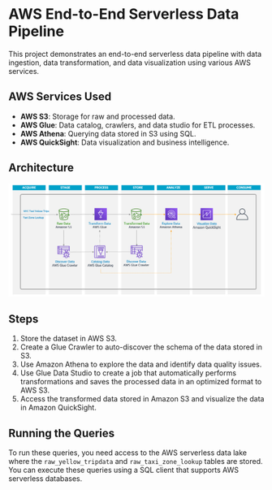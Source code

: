 # AWS End-to-End Serverless Data Pipeline

This project demonstrates an end-to-end serverless data pipeline with data ingestion, data transformation, and data visualization using various AWS services.

## AWS Services Used

- **AWS S3**: Storage for raw and processed data.
- **AWS Glue**: Data catalog, crawlers, and data studio for ETL processes.
- **AWS Athena**: Querying data stored in S3 using SQL.
- **AWS QuickSight**: Data visualization and business intelligence.

## Architecture

![Architecture Diagram](./aws_serverless/images/architecture_diagram.png)

## Steps

1. Store the dataset in AWS S3.
2. Create a Glue Crawler to auto-discover the schema of the data stored in S3.
3. Use Amazon Athena to explore the data and identify data quality issues.
4. Use Glue Data Studio to create a job that automatically performs transformations and saves the processed data in an optimized format to AWS S3.
5. Access the transformed data stored in Amazon S3 and visualize the data in Amazon QuickSight.

## Running the Queries

To run these queries, you need access to the AWS serverless data lake where the `raw_yellow_tripdata` and `raw_taxi_zone_lookup` tables are stored. You can execute these queries using a SQL client that supports AWS serverless databases.